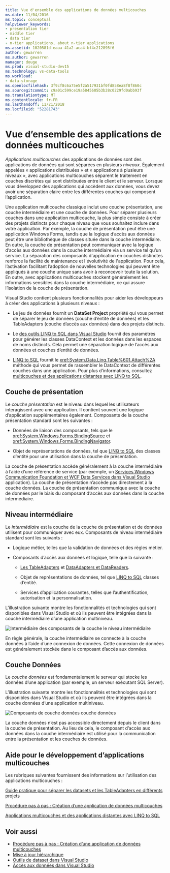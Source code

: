 ```yaml
---
title: Vue d'ensemble des applications de données multicouches
ms.date: 11/04/2016
ms.topic: conceptual
helpviewer_keywords:
- presentation tier
- middle tier
- data tier
- n-tier applications, about n-tier applications
ms.assetid: 1020581d-eaaa-41a2-aca4-bf4c212895f6
author: gewarren
ms.author: gewarren
manager: douge
ms.prod: visual-studio-dev15
ms.technology: vs-data-tools
ms.workload:
- data-storage
ms.openlocfilehash: 3f9cf8c6a75e5f2a517931bf0fd858ea8f8f860c
ms.sourcegitcommit: c9a01c599ce19a5845605b3b28c0229fd0abb93f
ms.translationtype: MT
ms.contentlocale: fr-FR
ms.lasthandoff: 11/21/2018
ms.locfileid: "52281743"
---
```

# <a name="n-tier-data-applications-overview"></a>Vue d’ensemble des applications de données multicouches
*Applications multicouches* des applications de données sont des applications de données qui sont séparées en plusieurs *niveaux*. Également appelées « applications distribuées » et « applications à plusieurs niveaux », avec applications multicouches séparent le traitement en couches discrètes qui sont distribuées entre le client et le serveur. Lorsque vous développez des applications qui accèdent aux données, vous devez avoir une séparation claire entre les différentes couches qui composent l’application.

Une application multicouche classique inclut une couche présentation, une couche intermédiaire et une couche de données. Pour séparer plusieurs couches dans une application multicouche, la plus simple consiste à créer des projets distincts pour chaque niveau que vous souhaitez inclure dans votre application. Par exemple, la couche de présentation peut être une application Windows Forms, tandis que la logique d’accès aux données peut être une bibliothèque de classes située dans la couche intermédiaire. En outre, la couche de présentation peut communiquer avec la logique d’accès aux données dans la couche intermédiaire via un service tel qu’un service. La séparation des composants d'application en couches distinctes renforce la facilité de maintenance et l'évolutivité de l'application. Pour cela, l’activation facilitant l’adoption de nouvelles technologies qui peuvent être appliqués à une couche unique sans avoir à reconcevoir toute la solution. En outre, avec applications multicouches stockent généralement les informations sensibles dans la couche intermédiaire, ce qui assure l’isolation de la couche de présentation.

Visual Studio contient plusieurs fonctionnalités pour aider les développeurs à créer des applications à plusieurs niveaux :

-   Le jeu de données fournit un **DataSet Project** propriété qui vous permet de séparer le jeu de données (couche d’entité de données) et les TableAdapters (couche d’accès aux données) dans des projets distincts.

-   Le [des outils LINQ to SQL dans Visual Studio](../data-tools/linq-to-sql-tools-in-visual-studio2.md) fournit des paramètres pour générer les classes DataContext et les données dans les espaces de noms distincts. Cela permet une séparation logique de l’accès aux données et couches d’entité de données.

-   [LINQ to SQL](/dotnet/framework/data/adonet/sql/linq/index) fournit le <xref:System.Data.Linq.Table%601.Attach%2A> méthode qui vous permet de rassembler le DataContext de différentes couches dans une application. Pour plus d’informations, consultez [multicouches et des applications distantes avec LINQ to SQL](/dotnet/framework/data/adonet/sql/linq/n-tier-and-remote-applications-with-linq-to-sql).

## <a name="presentation-tier"></a>Couche de présentation
Le *couche présentation* est le niveau dans lequel les utilisateurs interagissent avec une application. Il contient souvent une logique d’application supplémentaires également. Composants de la couche présentation standard sont les suivantes :

-   Données de liaison des composants, tels que le <xref:System.Windows.Forms.BindingSource> et <xref:System.Windows.Forms.BindingNavigator>.

-   Objet de représentations de données, tel que [LINQ to SQL](/dotnet/framework/data/adonet/sql/linq/index) des classes d’entité pour une utilisation dans la couche de présentation.

La couche de présentation accède généralement à la couche intermédiaire à l’aide d’une référence de service (par exemple, un [Services Windows Communication Foundation et WCF Data Services dans Visual Studio](../data-tools/windows-communication-foundation-services-and-wcf-data-services-in-visual-studio.md) application). La couche de présentation n’accède pas directement à la couche données. La couche de présentation communique avec la couche de données par le biais du composant d’accès aux données dans la couche intermédiaire.

## <a name="middle-tier"></a>Niveau intermédiaire
Le *intermédiaire* est la couche de la couche de présentation et de données utilisent pour communiquer avec eux. Composants de niveau intermédiaire standard sont les suivants :

-   Logique métier, telles que la validation de données et des règles métier.

-   Composants d’accès aux données et logique, telle que la suivante :

    -   [Les TableAdapters](create-and-configure-tableadapters.md) et [DataAdapters et DataReaders](/dotnet/framework/data/adonet/dataadapters-and-datareaders).

    -   Objet de représentations de données, tel que [LINQ to SQL](/dotnet/framework/data/adonet/sql/linq/index) classes d’entité.

    -   Services d’application courantes, telles que l’authentification, autorisation et la personnalisation.

L’illustration suivante montre les fonctionnalités et technologies qui sont disponibles dans Visual Studio et où ils peuvent être intégrées dans la couche intermédiaire d’une application multiniveau.

![Intermédiaire des composants de la couche](../data-tools/media/ntiermid.png) le niveau intermédiaire

En règle générale, la couche intermédiaire se connecte à la couche données à l’aide d’une connexion de données. Cette connexion de données est généralement stockée dans le composant d’accès aux données.

## <a name="data-tier"></a>Couche Données
Le *couche données* est fondamentalement le serveur qui stocke les données d’une application (par exemple, un serveur exécutant SQL Server).

L’illustration suivante montre les fonctionnalités et technologies qui sont disponibles dans Visual Studio et où ils peuvent être intégrées dans la couche données d’une application multiniveau.

![Composants de couche données](../data-tools/media/ntierdatatier.png) couche données

La couche données n’est pas accessible directement depuis le client dans la couche de présentation. Au lieu de cela, le composant d’accès aux données dans la couche intermédiaire est utilisé pour la communication entre la présentation et les couches de données.

## <a name="help-for-n-tier-development"></a>Aide pour le développement d’applications multicouches
Les rubriques suivantes fournissent des informations sur l’utilisation des applications multicouches :

[Guide pratique pour séparer les datasets et les TableAdapters en différents projets](../data-tools/separate-datasets-and-tableadapters-into-different-projects.md)

[Procédure pas à pas : Création d’une application de données multicouches](../data-tools/walkthrough-creating-an-n-tier-data-application.md)

[Applications multicouches et des applications distantes avec LINQ to SQL](/dotnet/framework/data/adonet/sql/linq/n-tier-and-remote-applications-with-linq-to-sql)

## <a name="see-also"></a>Voir aussi

- [Procédure pas à pas : Création d’une application de données multicouches](../data-tools/walkthrough-creating-an-n-tier-data-application.md)
- [Mise à jour hiérarchique](../data-tools/hierarchical-update.md)
- [Outils de dataset dans Visual Studio](../data-tools/dataset-tools-in-visual-studio.md)
- [Accès aux données dans Visual Studio](../data-tools/accessing-data-in-visual-studio.md)